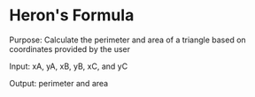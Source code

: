 # Heron's Formula

Purpose: Calculate the perimeter and area of a triangle based on coordinates provided by the user

Input: xA, yA, xB, yB, xC, and yC

Output: perimeter and area
